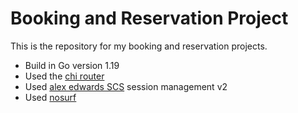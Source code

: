 # Booking and Reservation Project

This is the repository for my booking and reservation projects.

- Build in Go version 1.19
- Used the [chi router](https://github.com/go-chi/chi)
- Used [alex edwards SCS](https://github.com/alexedwards/scs) session management v2
- Used [nosurf](https://github.com/justinas/nosurf)